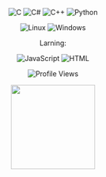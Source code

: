 <p align="center">
    <img src="https://img.shields.io/badge/C%20-%232370ED.svg?style=for-the-badge&logo=c&logoColor=white" alt="C">
    <img src="https://img.shields.io/badge/C%23-%2339AF0D.svg?style=for-the-badge&logo=csharp&logoColor=white" alt="C#">
    <img src="https://img.shields.io/badge/c++-%2300599C.svg?style=for-the-badge&logo=c%2B%2B&logoColor=white" alt="C++">
    <img src="https://img.shields.io/badge/Python%20-%2314354C.svg?style=for-the-badge&logo=python&logoColor=white" alt="Python">
</p>

<p align="center">
    <img src="https://img.shields.io/badge/Linux-FCC624?style=for-the-badge&logo=linux&logoColor=white" alt="Linux">
    <img src="https://img.shields.io/badge/Windows-00A7FF?style=for-the-badge&logo=windows&logoColor=white" alt="Windows">
</p>

<p align="center">
Larning:
</p>

<p align="center">
    <img src="https://img.shields.io/badge/javascript-%23323330.svg?style=for-the-badge&logo=javascript&logoColor=%23F7DF1E" alt="JavaScript">
    <img src="https://img.shields.io/badge/html5-%23E34F26.svg?style=for-the-badge&logo=html5&logoColor=white" alt="HTML">

 </p>

<p align="center">
    <img src="https://komarev.com/ghpvc/?username=verticous&style=for-the-badge" alt="Profile Views">
</p>

<div align="center">
    <img src="https://github-readme-stats.vercel.app/api/top-langs/?username=verticous&layout=compact&theme=white&icon_color=2a84ea&hide_border=true&bg_color=00000000&text_color=2a84ea" height="170em" />
</div>
